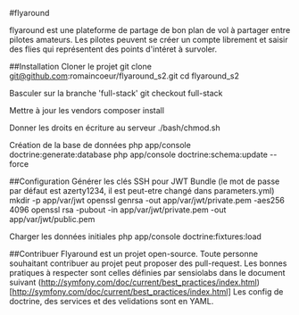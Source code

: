 #flyaround

flyaround est une plateforme de partage de bon plan de vol à partager entre pilotes amateurs. Les pilotes peuvent se créer
un compte librement et saisir des flies qui représentent des points d'intéret à survoler.

##Installation
Cloner le projet
    git clone git@github.com:romaincoeur/flyaround_s2.git
    cd flyaround_s2
    
Basculer sur la branche 'full-stack'
    git checkout full-stack
    
Mettre à jour les vendors
    composer install
    
Donner les droits en écriture au serveur
    ./bash/chmod.sh
    
Création de la base de données
    php app/console doctrine:generate:database
    php app/console doctrine:schema:update --force

##Configuration
Générer les clés SSH pour JWT Bundle (le mot de passe par défaut est azerty1234, il est peut-etre changé dans parameters.yml)
    mkdir -p app/var/jwt
    openssl genrsa -out app/var/jwt/private.pem -aes256 4096
    openssl rsa -pubout -in app/var/jwt/private.pem -out app/var/jwt/public.pem

Charger les données initiales
    php app/console doctrine:fixtures:load
    
##Contribuer
Flyaround est un projet open-source. Toute personne souhaitant contribuer au projet peut proposer des pull-request.
Les bonnes pratiques à respecter sont celles définies par sensiolabs dans le document suivant (http://symfony.com/doc/current/best_practices/index.html)[http://symfony.com/doc/current/best_practices/index.html]
Les config de doctrine, des services et des velidations sont en YAML.